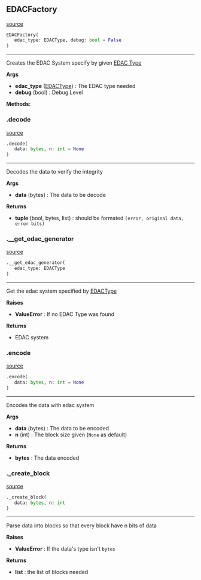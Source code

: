 #


## EDACFactory
[source](https://github.com/N0Ball/EDAC/blob/main/modules/edac/factory.py/#L7)
```python 
EDACFactory(
   edac_type: EDACType, debug: bool = False
)
```


---
Creates the EDAC System specify by given [EDAC Type](../schema/#edactype)


**Args**

* **edac_type** ([EDACType](../schema/#edactype)) : The EDAC type needed
* **debug** (bool) : Debug Level



**Methods:**


### .decode
[source](https://github.com/N0Ball/EDAC/blob/main/modules/edac/factory.py/#L60)
```python
.decode(
   data: bytes, n: int = None
)
```

---
Decodes the data to verify the integrity


**Args**

* **data** (bytes) : The data to be decode


**Returns**

* **tuple** (bool, bytes, list) : should be formated `(error, original data, error bits)`


### .__get_edac_generator
[source](https://github.com/N0Ball/EDAC/blob/main/modules/edac/factory.py/#L141)
```python
.__get_edac_generator(
   edac_type: EDACType
)
```

---
Get the edac system specified by [EDACType](../schema/#edactype)


**Raises**

* **ValueError**  : If no EDAC Type was found


**Returns**

* EDAC system 


### .encode
[source](https://github.com/N0Ball/EDAC/blob/main/modules/edac/factory.py/#L26)
```python
.encode(
   data: bytes, n: int = None
)
```

---
Encodes the data with edac system


**Args**

* **data** (bytes) : The data to be encoded
* **n** (int) : The block size given (`None` as default)


**Returns**

* **bytes**  : The data encoded


### ._create_block
[source](https://github.com/N0Ball/EDAC/blob/main/modules/edac/factory.py/#L104)
```python
._create_block(
   data: bytes, n: int
)
```

---
Parse data into blocks so that
every block have n bits of data


**Raises**

* **ValueError**  : If the data's type isn't `bytes`


**Returns**

* **list**  : the list of blocks needed

